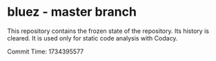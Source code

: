 # bluez - master branch

This repository contains the frozen state of the repository.
Its history is cleared. It is used only for static code
analysis with Codacy.

Commit Time: 1734395577